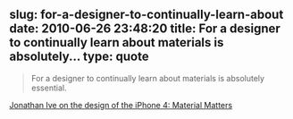 slug: for-a-designer-to-continually-learn-about
date: 2010-06-26 23:48:20
title: For a designer to continually learn about materials is absolutely...
type: quote
---

> For a designer to continually learn about materials is absolutely essential.

[Jonathan Ive on the design of the iPhone 4: Material Matters](http://www.core77.com/blog/object_culture/core77_speaks_with_jonathan_ive_on_the_design_of_the_iphone_4_material_matters_16817.asp)
